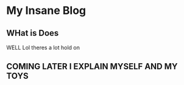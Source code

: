 # My Insane Blog

## WHat is Does

WELL Lol theres a lot hold on

## COMING LATER I EXPLAIN MYSELF AND MY TOYS
